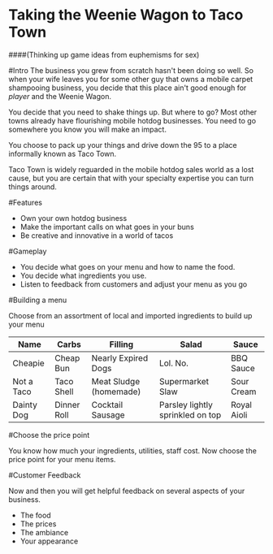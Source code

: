 # Taking the Weenie Wagon to Taco Town
####(Thinking up game ideas from euphemisms for sex)

#Intro
The business you grew from scratch hasn't been doing so well. So when your wife leaves you for some other guy that owns a mobile carpet shampooing business, you decide that this place ain't good enough for *player* and the Weenie Wagon.

You decide that you need to shake things up. But where to go? Most other towns already have flourishing mobile hotdog businesses. You need to go somewhere you know you will make an impact.

You choose to pack up your things and drive down the 95 to a place informally known as Taco Town.

Taco Town is widely reguarded in the mobile hotdog sales world as a lost cause, but you are certain that with your specialty expertise you can turn things around.

#Features
* Own your own hotdog business
* Make the important calls on what goes in your buns
* Be creative and innovative in a world of tacos

#Gameplay
* You decide what goes on your menu and how to name the food.
* You decide what ingredients you use.
* Listen to feedback from customers and adjust your menu as you go
 
#Building a menu

Choose from an assortment of local and imported ingredients to build up your menu

| Name        | Carbs       | Filling                | Salad                            | Sauce                |
|-------------|-------------|------------------------|----------------------------------|----------------------|
| Cheapie     | Cheap Bun   | Nearly Expired Dogs    | Lol. No.                         | BBQ Sauce            |
| Not a Taco  | Taco Shell  | Meat Sludge (homemade) | Supermarket Slaw                 | Sour Cream           |
| Dainty Dog  | Dinner Roll | Cocktail Sausage       | Parsley lightly sprinkled on top | Royal Aioli          |

#Choose the price point

You know how much your ingredients, utilities, staff cost. Now choose the price point for your menu items.

#Customer Feedback

Now and then you will get helpful feedback on several aspects of your business.
* The food
* The prices
* The ambiance
* Your appearance
